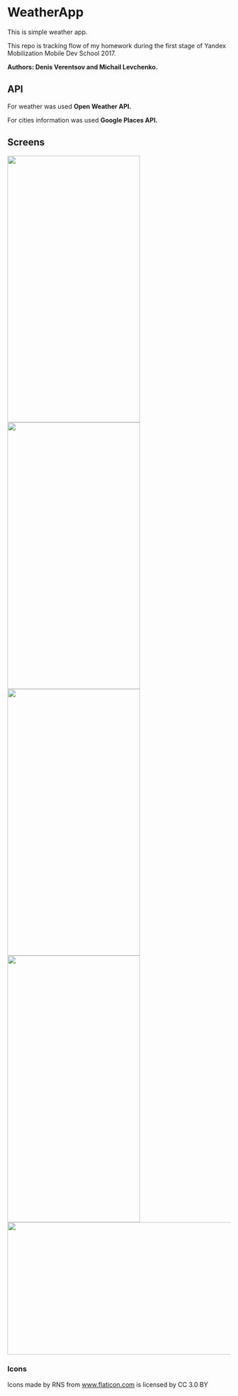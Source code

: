 # WeatherApp

This is simple weather app.

This repo is tracking flow of my homework during the first stage of Yandex Mobilization Mobile Dev School 2017.

**Authors: Denis Verentsov and Michail Levchenko.**

## API

For weather was used **Open Weather API.**

For cities information was used **Google Places API.**

## Screens

<img src="https://i.imgur.com/1fz2vBt.png" width="299" height="602"><img src="https://i.imgur.com/YSkI5ZI.png" width="299" height="602"><img src="https://i.imgur.com/qy56Bob.png" width="299" height="602"><img src="https://i.imgur.com/Ndf2Go8.png" width="299" height="602"><img src="https://i.imgur.com/kVL9PHp.png" width="602" height="299">

### Icons

Icons made by RNS from www.flaticon.com is licensed by CC 3.0 BY
